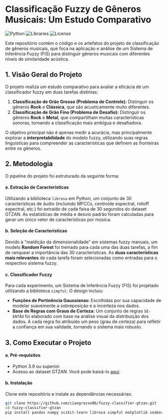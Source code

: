 # Classificação Fuzzy de Gêneros Musicais: Um Estudo Comparativo

![Python](https://img.shields.io/badge/Python-3.9%2B-blue.svg)
![Libraries](https://img.shields.io/badge/Bibliotecas-simpful,_librosa,_sklearn-orange.svg)
![License](https://img.shields.io/badge/Licença-MIT-green.svg)

Este repositório contém o código e os artefatos do projeto de classificação de gêneros musicais, que foca na aplicação e análise de um Sistema de Inferência Fuzzy (FIS) para distinguir gêneros musicais com diferentes níveis de similaridade acústica.

## 1. Visão Geral do Projeto

O projeto realiza um estudo comparativo para avaliar a eficácia de um classificador fuzzy em duas tarefas distintas:

1.  **Classificação de Grão Grosso (Problema de Controle):** Distinguir os gêneros **Rock** e **Clássica**, que são acusticamente muito diferentes.
2.  **Classificação de Grão Fino (Problema de Desafio):** Distinguir os gêneros **Rock** e **Metal**, que compartilham muitas características sonoras, tornando a classificação mais ambígua e desafiadora.

O objetivo principal não é apenas medir a acurácia, mas principalmente explorar a **interpretabilidade** do modelo fuzzy, utilizando suas regras linguísticas para compreender as características que definem as fronteiras entre os gêneros.

## 2. Metodologia

O pipeline do projeto foi estruturado da seguinte forma:

#### a. Extração de Características
Utilizando a biblioteca `librosa` em Python, um conjunto de 30 características de áudio (incluindo MFCCs, centroide espectral, rolloff espectral, etc.) foi extraído de cada faixa de 30 segundos do dataset GTZAN. As estatísticas de média e desvio padrão foram calculadas para gerar um único vetor de características por música.

#### b. Seleção de Características
Devido à "maldição da dimensionalidade" em sistemas fuzzy manuais, um modelo **Random Forest** foi treinado para cada uma das duas tarefas, a fim de ranquear a importância das 30 características. As **duas características mais relevantes** de cada tarefa foram selecionadas como entradas para o respectivo sistema fuzzy.

#### c. Classificador Fuzzy
Para cada experimento, um Sistema de Inferência Fuzzy (FIS) foi projetado utilizando a biblioteca `simpful`. O design incluiu:
- **Funções de Pertinência Gaussianas:** Escolhidas por sua capacidade de modelar suavemente a sobreposição e a incerteza nos dados.
- **Base de Regras com Graus de Certeza:** Um conjunto de regras `SE-ENTÃO` foi elaborado com base na análise visual da distribuição dos dados. A cada regra foi atribuído um peso (grau de certeza) para refletir a confiança em sua validade, tornando o sistema mais robusto.
## 3. Como Executar o Projeto

#### a. Pré-requisitos
-   Python 3.9 ou superior.
-   Acesso ao dataset GTZAN. Você pode baixá-lo [aqui](https://www.kaggle.com/datasets/andradaolteanu/gtzan-dataset-music-genre-classification).

#### b. Instalação
Clone este repositório e instale as dependências necessárias:
```bash
git clone https://github.com/ciaograsso06/fuzzy-classifier-gtzan.git
cd fuzzy-classifier-gtzan
pip install pandas numpy scikit-learn librosa simpful matplotlib seaborn
```


